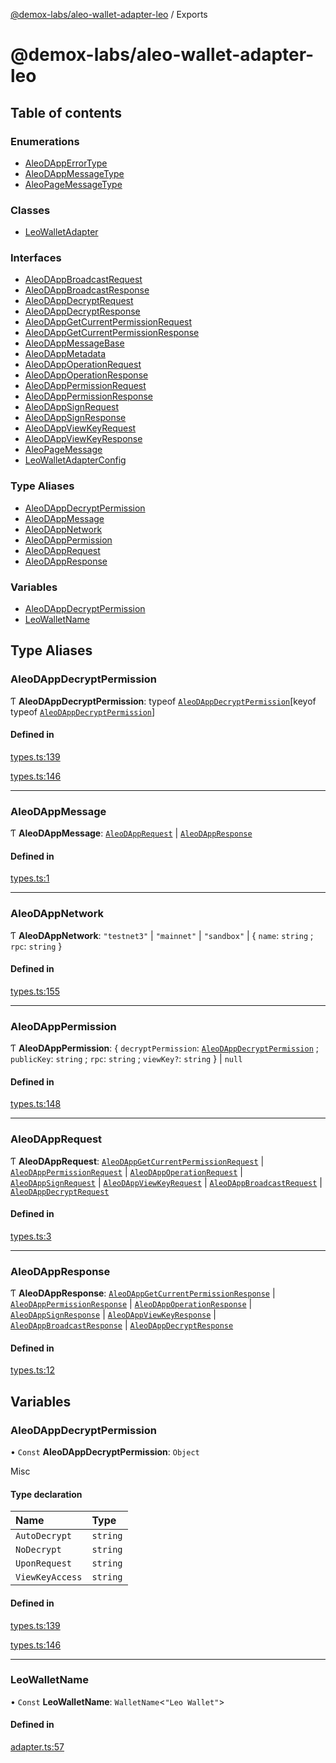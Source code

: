 [@demox-labs/aleo-wallet-adapter-leo](README.md) / Exports

# @demox-labs/aleo-wallet-adapter-leo

## Table of contents

### Enumerations

- [AleoDAppErrorType](enums/AleoDAppErrorType.md)
- [AleoDAppMessageType](enums/AleoDAppMessageType.md)
- [AleoPageMessageType](enums/AleoPageMessageType.md)

### Classes

- [LeoWalletAdapter](classes/LeoWalletAdapter.md)

### Interfaces

- [AleoDAppBroadcastRequest](interfaces/AleoDAppBroadcastRequest.md)
- [AleoDAppBroadcastResponse](interfaces/AleoDAppBroadcastResponse.md)
- [AleoDAppDecryptRequest](interfaces/AleoDAppDecryptRequest.md)
- [AleoDAppDecryptResponse](interfaces/AleoDAppDecryptResponse.md)
- [AleoDAppGetCurrentPermissionRequest](interfaces/AleoDAppGetCurrentPermissionRequest.md)
- [AleoDAppGetCurrentPermissionResponse](interfaces/AleoDAppGetCurrentPermissionResponse.md)
- [AleoDAppMessageBase](interfaces/AleoDAppMessageBase.md)
- [AleoDAppMetadata](interfaces/AleoDAppMetadata.md)
- [AleoDAppOperationRequest](interfaces/AleoDAppOperationRequest.md)
- [AleoDAppOperationResponse](interfaces/AleoDAppOperationResponse.md)
- [AleoDAppPermissionRequest](interfaces/AleoDAppPermissionRequest.md)
- [AleoDAppPermissionResponse](interfaces/AleoDAppPermissionResponse.md)
- [AleoDAppSignRequest](interfaces/AleoDAppSignRequest.md)
- [AleoDAppSignResponse](interfaces/AleoDAppSignResponse.md)
- [AleoDAppViewKeyRequest](interfaces/AleoDAppViewKeyRequest.md)
- [AleoDAppViewKeyResponse](interfaces/AleoDAppViewKeyResponse.md)
- [AleoPageMessage](interfaces/AleoPageMessage.md)
- [LeoWalletAdapterConfig](interfaces/LeoWalletAdapterConfig.md)

### Type Aliases

- [AleoDAppDecryptPermission](modules.md#aleodappdecryptpermission)
- [AleoDAppMessage](modules.md#aleodappmessage)
- [AleoDAppNetwork](modules.md#aleodappnetwork)
- [AleoDAppPermission](modules.md#aleodapppermission)
- [AleoDAppRequest](modules.md#aleodapprequest)
- [AleoDAppResponse](modules.md#aleodappresponse)

### Variables

- [AleoDAppDecryptPermission](modules.md#aleodappdecryptpermission-1)
- [LeoWalletName](modules.md#leowalletname)

## Type Aliases

### AleoDAppDecryptPermission

Ƭ **AleoDAppDecryptPermission**: typeof [`AleoDAppDecryptPermission`](modules.md#aleodappdecryptpermission-1)[keyof typeof [`AleoDAppDecryptPermission`](modules.md#aleodappdecryptpermission-1)]

#### Defined in

[types.ts:139](https://github.com/demox-labs/aleo-wallet-adapter/blob/77a8a54/packages/wallets/leo/types.ts#L139)

[types.ts:146](https://github.com/demox-labs/aleo-wallet-adapter/blob/77a8a54/packages/wallets/leo/types.ts#L146)

___

### AleoDAppMessage

Ƭ **AleoDAppMessage**: [`AleoDAppRequest`](modules.md#aleodapprequest) \| [`AleoDAppResponse`](modules.md#aleodappresponse)

#### Defined in

[types.ts:1](https://github.com/demox-labs/aleo-wallet-adapter/blob/77a8a54/packages/wallets/leo/types.ts#L1)

___

### AleoDAppNetwork

Ƭ **AleoDAppNetwork**: ``"testnet3"`` \| ``"mainnet"`` \| ``"sandbox"`` \| { `name`: `string` ; `rpc`: `string`  }

#### Defined in

[types.ts:155](https://github.com/demox-labs/aleo-wallet-adapter/blob/77a8a54/packages/wallets/leo/types.ts#L155)

___

### AleoDAppPermission

Ƭ **AleoDAppPermission**: { `decryptPermission`: [`AleoDAppDecryptPermission`](modules.md#aleodappdecryptpermission-1) ; `publicKey`: `string` ; `rpc`: `string` ; `viewKey?`: `string`  } \| ``null``

#### Defined in

[types.ts:148](https://github.com/demox-labs/aleo-wallet-adapter/blob/77a8a54/packages/wallets/leo/types.ts#L148)

___

### AleoDAppRequest

Ƭ **AleoDAppRequest**: [`AleoDAppGetCurrentPermissionRequest`](interfaces/AleoDAppGetCurrentPermissionRequest.md) \| [`AleoDAppPermissionRequest`](interfaces/AleoDAppPermissionRequest.md) \| [`AleoDAppOperationRequest`](interfaces/AleoDAppOperationRequest.md) \| [`AleoDAppSignRequest`](interfaces/AleoDAppSignRequest.md) \| [`AleoDAppViewKeyRequest`](interfaces/AleoDAppViewKeyRequest.md) \| [`AleoDAppBroadcastRequest`](interfaces/AleoDAppBroadcastRequest.md) \| [`AleoDAppDecryptRequest`](interfaces/AleoDAppDecryptRequest.md)

#### Defined in

[types.ts:3](https://github.com/demox-labs/aleo-wallet-adapter/blob/77a8a54/packages/wallets/leo/types.ts#L3)

___

### AleoDAppResponse

Ƭ **AleoDAppResponse**: [`AleoDAppGetCurrentPermissionResponse`](interfaces/AleoDAppGetCurrentPermissionResponse.md) \| [`AleoDAppPermissionResponse`](interfaces/AleoDAppPermissionResponse.md) \| [`AleoDAppOperationResponse`](interfaces/AleoDAppOperationResponse.md) \| [`AleoDAppSignResponse`](interfaces/AleoDAppSignResponse.md) \| [`AleoDAppViewKeyResponse`](interfaces/AleoDAppViewKeyResponse.md) \| [`AleoDAppBroadcastResponse`](interfaces/AleoDAppBroadcastResponse.md) \| [`AleoDAppDecryptResponse`](interfaces/AleoDAppDecryptResponse.md)

#### Defined in

[types.ts:12](https://github.com/demox-labs/aleo-wallet-adapter/blob/77a8a54/packages/wallets/leo/types.ts#L12)

## Variables

### AleoDAppDecryptPermission

• `Const` **AleoDAppDecryptPermission**: `Object`

Misc

#### Type declaration

| Name | Type |
| :------ | :------ |
| `AutoDecrypt` | `string` |
| `NoDecrypt` | `string` |
| `UponRequest` | `string` |
| `ViewKeyAccess` | `string` |

#### Defined in

[types.ts:139](https://github.com/demox-labs/aleo-wallet-adapter/blob/77a8a54/packages/wallets/leo/types.ts#L139)

[types.ts:146](https://github.com/demox-labs/aleo-wallet-adapter/blob/77a8a54/packages/wallets/leo/types.ts#L146)

___

### LeoWalletName

• `Const` **LeoWalletName**: `WalletName`<``"Leo Wallet"``\>

#### Defined in

[adapter.ts:57](https://github.com/demox-labs/aleo-wallet-adapter/blob/77a8a54/packages/wallets/leo/adapter.ts#L57)
